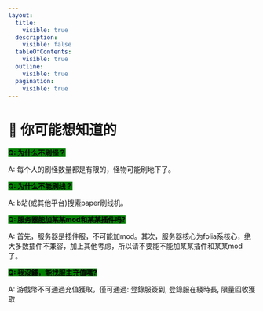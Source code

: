 ```yaml
---
layout:
  title:
    visible: true
  description:
    visible: false
  tableOfContents:
    visible: true
  outline:
    visible: true
  pagination:
    visible: true
---
```


# 📃 你可能想知道的

<mark style="background-color:green;">**Q: 为什么不刷怪？**</mark>

A: 每个人的刷怪数量都是有限的，怪物可能刷地下了。



<mark style="background-color:green;">**Q: 为什么不能刷线？**</mark>

A: b站(或其他平台)搜索paper刷线机。



<mark style="background-color:green;">**Q: 服务器能加某某mod和某某插件吗?**</mark>

A: 首先，服务器是插件服，不可能加mod。其次，服务器核心为folia系核心，绝大多数插件不兼容，加上其他考虑，所以请不要能不能加某某插件和某某mod了。



<mark style="background-color:green;">**Q: 我沒錢，能找服主充值嗎?**</mark>

A: 游戲幣不可通過充值獲取，僅可通過: 登錄服簽到, 登錄服在綫時長, 限量回收獲取
